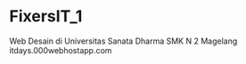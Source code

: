 # FixersIT_1
Web Desain di Universitas Sanata Dharma
SMK N 2 Magelang
<br>
itdays.000webhostapp.com
